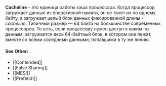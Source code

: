 **Cacheline** - это единица работы кэша процессора. Когда процессор загружает данные из оперативной памяти, он не тянет их по одному байту, а загружает целый блок данных фиксированной длины - *cacheline*. Типичный размер — 64 байта на большинстве современных процессоров. То есть, если процессору нужен доступ к каким-то данным, загружается весь 64-байтный блок, в котором они лежат, вместе со всеми соседними данными, попавшими в ту же линию.
#### See Other:
- [[Contended]]
- [[False Sharing]]
- [[MESI]]
- [[Prefetch]]